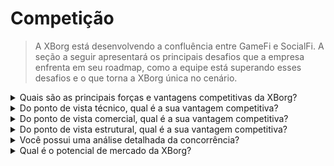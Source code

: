 # Competição

> A XBorg está desenvolvendo a confluência entre GameFi e SocialFi. A seção a seguir apresentará os principais desafios que a empresa enfrenta em seu roadmap, como a equipe está superando esses desafios e o que torna a XBorg única no cenário.

<details>

<summary>Quais são as principais forças e vantagens competitivas da XBorg?</summary>

**Rede**

O crescimento e a expansão da XBorg são impulsionados por uma rede de conselheiros e investidores influentes na indústria de jogos e esports. A XBorg Ventures se baseia nessa rede, conectando a equipe às principais blockchains e desenvolvedores de jogos, permitindo que eles criem produtos inovadores e empolgantes.

#### Comunidade

A comunidade da XBorg é composta por mais de 10.000 jogadores ativos, construtores e investidores de GameFi. O conselho e o sistema de governança incluem algumas das mentes mais brilhantes da Web3, garantindo que a XBorg esteja sempre na vanguarda da tecnologia de jogos.

#### Esports e Legitimidade

Como a principal organização de esports da Web3, a XBorg é patrocinada pela Brave Software e está classificada em primeiro lugar nos títulos de esports mais competitivos da Web3. A XBorg é responsável por criar a Xtreme Championship Series (XCS), a primeira e maior liga de esports da Web3.

#### SwissBorg

A XBorg também conta com a assistência da SwissBorg, uma startup que já possui 700.000 usuários. Com contato próximo com executivos de alto escalão, a SwissBorg auxilia no roadmap, execução de produtos e networking. A XBorg deve grande parte de seu sucesso ao apoio e orientação da SwissBorg.

</details>

<details>

<summary>Do ponto de vista técnico, qual é a sua vantagem competitiva?</summary>

Do ponto de vista tecnológico, a implementação de uma rede de credenciais no mundo dos jogos é uma inovação verdadeiramente distintiva. No entanto, é semelhante ao protocolo Lens, que usa dados sociais para construir uma rede. Nossa plataforma, por outro lado, utiliza dados de jogos para estabelecer uma rede de dados específica para jogos. Enquanto outros empreendimentos, como Galxe, se concentraram na construção de uma rede de credenciais, eles não têm o mesmo foco dedicado aos jogos.

Nossos avanços tecnológicos podem ser atribuídos à nossa integração habilidosa de dados de jogos por meio de várias plataformas de distribuição (incluindo, mas não se limitando a Steam, FaceIt e Riot Games) e à criação de integrações personalizadas de API com jogos. Para diferenciar ainda mais nossa plataforma, desenvolvemos aplicativos proprietários sobre a rede, como o aplicativo de engajamento de fãs, comunidades de jogos descentralizadas e o soulbound launchpad, contribuindo para nossa rede de credenciais única.

</details>

<details>

<summary>Do ponto de vista comercial, qual é a sua vantagem competitiva?</summary>

Adotando uma perspectiva comercial, nosso principal objetivo é integrar perfeitamente nossa ampla rede de credenciais com as principais equipes de esports. Através de nossas colaborações ilustres com grandes atores da indústria de esports, como a TeamBDS, demonstramos nossa habilidade singular de forjar parcerias frutíferas. Além disso, a XBorg é fortalecida pelo apoio inabalável da SwissBorg, o que reforça nossa posição e eleva nossa credibilidade dentro da indústria.

Além disso, a comunidade da XBorg pode ser comparada a uma guilda, onde nossa vantagem distintiva reside em nosso nível incomparável de competitividade. A XBorg reina como a principal comunidade de jogos da Web3 em termos de competitividade, nos distinguindo de outras guildas como Polemos, IndieGG, YGG e outras.

</details>

<details>

<summary>Do ponto de vista estrutural, qual é a sua vantagem competitiva?</summary>

A XBorg é apoiada por uma comunidade ávida de jogadores, o que nos permite construir produtos para nossa base de usuários e buscar feedback rápido, facilitando o desenvolvimento de produtos.

Também pretendemos operar de forma descentralizada, o que garantirá a máxima alinhamento entre os detentores de XBG e o protocolo. O sucesso e o crescimento da XBorg são fortemente influenciados por sua comunidade de jogadores. Reconhecemos a importância de construir produtos que atendam às necessidades e interesses de nossos usuários. Ao aproveitar nossa comunidade, somos capazes de receber feedback rapidamente e iterar em nossos produtos, resultando em experiências mais significativas para nossos usuários.

Além disso, acreditamos que operar de forma descentralizada trará um maior nível de alinhamento entre os detentores de tokens XBG e o protocolo. Esse alinhamento permitirá uma melhor compreensão da visão de longo prazo, metas e prioridades do protocolo. Significa também que os detentores de tokens tomarão as decisões de governança com um interesse direto no sucesso do protocolo. Isso levará a uma comunidade mais engajada e capacitada, disposta a participar do processo de tomada de decisão e impulsionar a direção futura da XBorg.

</details>

<details>

<summary>Você possui uma análise detalhada da concorrência?</summary>

Na Web3, não vemos concorrentes, mas sim colaboradores, pois acreditamos em ecossistemas componíveis e interoperáveis. No cenário da Web3, o conceito de competição é substituído pela colaboração, baseada em uma crença fundamental no poder de ecossistemas componíveis e interoperáveis. Temos vários ecossistemas trabalhando em primitivas semelhantes, alguns dos quais já estão colaborando de perto com a XBorg.

#### Dados e Social

* [Lens Protocol](https://lens.xyz/) é um gráfico de dados componível que permite aos usuários possuir e monetizar seus dados. A XBorg aborda uma primitiva semelhante, mas no campo de dados de jogos. Está sendo discutida uma colaboração próxima com a Lens.
* [Galxe](https://galxe.com/) está construindo uma rede de credenciais com base em credenciais on-chain e off-chain.
* [Quest3](https://questn.com/) é um sistema de missões para engajamento e comunidades.

#### Infraestrutura GameFi

* [Chiliz](https://www.chiliz.com/) é o criador de Fan Tokens e uma infraestrutura Web3 para esportes e entretenimento.
* [Polemos](https://polemos.io/) é uma comunidade e protocolo GameFi que permite aos jogadores alavancar seus NFTs.
* [MatchBox](https://www.matchboxdao.com/) é uma ferramenta de construção de ecossistema DAO para jogos on-chain.

</details>

<details>

<summary>Qual é o potencial de mercado da XBorg?</summary>

O potencial de mercado dos jogos, esports e identidades digitais é vasto e está em rápido crescimento. A indústria de jogos sozinha deve atingir um valor global de US$ 295 bilhões até 2026, impulsionada pela crescente popularidade dos jogos para dispositivos móveis, esports e adoção de tecnologias de realidade virtual e aumentada.

Os esports, ou jogos de vídeo competitivos, também estão experimentando um crescimento explosivo, com receitas esperadas para atingir US$ 1,1 bilhão em 2021, e a audiência global de esports projetada para ultrapassar 580 milhões até 2023. Este mercado deve crescer à medida que mais empresas e marcas investem em patrocínios de esports e jogos.

As identidades digitais também estão se tornando cada vez mais importantes na indústria de jogos e esports. Com o surgimento da tecnologia blockchain e dos tokens não fungíveis (NFTs), os jogadores agora podem possuir e negociar ativos únicos dentro do jogo, criando novas oportunidades de receita e investimento. Além disso, as identidades digitais estão sendo usadas para verificar a identidade dos jogadores e garantir um jogo justo nos esports, além de personalizar as experiências de jogo e fornecer acesso seguro às contas dos usuários.

Em geral, o potencial de mercado dos jogos, esports e identidades digitais é vasto e diversificado, e espera-se que continue a crescer e evoluir à medida que a tecnologia e as preferências dos consumidores mudam.

</details>